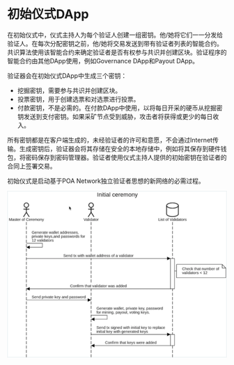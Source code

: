 # 初始仪式DApp

在初始仪式中，仪式主持人为每个验证人创建一组密钥。他/她将它们一一分发给验证人。在每次分配密钥之前，他/她将交易发送到带有验证者列表的智能合约。共识算法使用该智能合约来确定验证者是否有权参与共识并创建区块。验证程序的智能合约由其他DApp使用，例如Governance DApp和Payout DApp。

验证器会在初始仪式DApp中生成三个密钥：

* 挖掘密钥，需要参与共识并创建区块。
* 投票密钥，用于创建选票和对选票进行投票。
* 付款密钥，不是必需的。在付款DApp中使用，以将每日开采的硬币从挖掘密钥发送到支付密钥。如果采矿节点受到威胁，攻击者将获得或更少的每日收入。

所有密钥都是在客户端生成的，未经验证者的许可和意愿，不会通过Internet传输。生成密钥后，验证器会将其存储在安全的本地存储中，例如将其保存到硬件钱包，将密码保存到密码管理器。验证者使用仪式主持人提供的初始密钥在验证者的合同上签署交易。

初始仪式是启动基于POA Network独立验证者思想的新网络的必需过程。

![](../../../../.gitbook/assets/initial_1.png)

